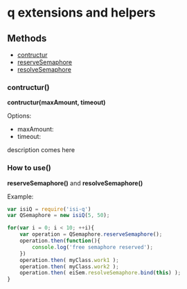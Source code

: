 q extensions and helpers
========================

Methods
-------
- [contructur](#contructur)
- [reserveSemaphore](#reserveSemaphore)
- [resolveSemaphore](#resolveSemaphore)

### contructur()
**contructur(maxAmount, timeout)**

Options:
- maxAmount: 
- timeout:
 
description comes here

### How to use()
**reserveSemaphore()** and **resolveSemaphore()**


Example:

```js
var isiQ = require('isi-q')
var QSemaphore = new isiQ(5, 50);

for(var i = 0; i < 10; ++i){
    var operation = QSemaphore.reserveSemaphore();
    operation.then(function(){
        console.log('free semaphore reserved');
    })
    operation.then( myClass.work1 );
    operation.then( myClass.work2 );
    operation.then( eiSem.resolveSemaphore.bind(this) );
}

```
